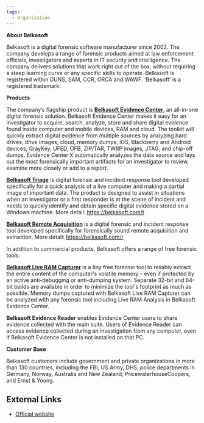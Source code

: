 ```yaml
---
tags:
  - Organization
---
```

**About Belkasoft**

Belkasoft is a digital forensic software manufacturer since 2002. The
company develops a range of forensic products aimed at law enforcement
officials, investigators and experts in IT security and intelligence.
The company delivers solutions that work right out of the box, without
requiring a steep learning curve or any specific skills to operate.
Belkasoft is registered within DUNS, SAM, CCR, ORCA and WAWF.
'Belkasoft' is a registered trademark.

**Products**

The company’s flagship product is **[Belkasoft Evidence
Center](belkasoft_evidence_center.md)**, an all-in-one digital
forensic solution. Belkasoft Evidence Center makes it easy for an
investigator to acquire, search, analyze, store and share digital
evidence found inside computer and mobile devices, RAM and cloud. The
toolkit will quickly extract digital evidence from multiple sources by
analyzing hard drives, drive images, cloud, memory dumps, iOS,
Blackberry and Android devices, GrayKey, UFED, OFB, ZIP/TAR, TWRP
images, JTAG, and chip-off dumps. Evidence Center X automatically
analyzes the data source and lays out the most forensically important
artifacts for an investigator to review, examine more closely or add to
a report.

**[Belkasoft Triage](belkasoft_t.md)** is digital forensic and
incident response tool developed specifically for a quick analysis of a
live computer and making a partial image of important data. The product
is designed to assist in situations when an investigator or a first
responder is at the scene of incident and needs to quickly identify and
obtain specific digital evidence stored on a Windows machine. More
detail: <https://belkasoft.com/t>

**[Belkasoft Remote Acquisition](belkasoft_r.md)** is a digital
forensic and incident response tool developed specifically for
forensically sound remote acquisition and extraction. More detail:
<https://belkasoft.com/r>

In addition to commercial products, Belkasoft offers a range of free
forensic tools.

**[Belkasoft Live RAM
Capturer](belkasoft_live_ram_capturer.md)** is a tiny free
forensic tool to reliably extract the entire content of the computer's
volatile memory - even if protected by an active anti-debugging or
anti-dumping system. Separate 32-bit and 64-bit builds are available in
order to minimize the tool's footprint as much as possible. Memory dumps
captured with Belkasoft Live RAM Capturer can be analyzed with any
forensic tool including Live RAM Analysis in Belkasoft Evidence Center.

**Belkasoft Evidence Reader** enables Evidence Center users to share
evidence collected with the main suite. Users of Evidence Reader can
access evidence collected during an investigation from any computer,
even if Belkasoft Evidence Center is not installed on that PC.

**Customer Base**

Belkasoft customers include government and private organizations in more
than 130 countries, including the FBI, US Army, DHS, police departments
in Germany, Norway, Australia and New Zealand, PricewaterhouseCoopers,
and Ernst & Young.

## External Links

* [Official website](https://belkasoft.com/)
